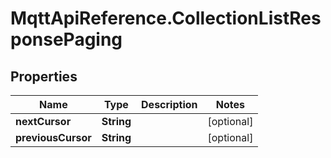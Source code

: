 # MqttApiReference.CollectionListResponsePaging

## Properties

Name | Type | Description | Notes
------------ | ------------- | ------------- | -------------
**nextCursor** | **String** |  | [optional] 
**previousCursor** | **String** |  | [optional] 



